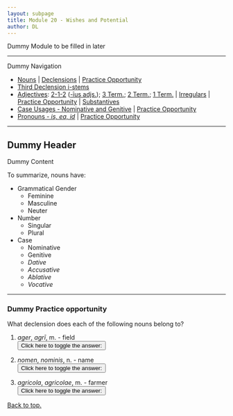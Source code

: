 ```yaml
---
layout: subpage
title: Module 20 - Wishes and Potential
author: DL
---
```


Dummy Module to be filled in later

***

Dummy Navigation

- [Nouns](#nouns) \| [Declensions](#declensions) \| [Practice Opportunity](#practice-opportunity)  
- [Third Declension i-stems](#third-declension-i-stems)
- [Adjectives](#adjectives): [2-1-2](#1-the-2-1-2-adjectives) ([-īus adjs.](#11--īus-adjectives)); [3 Term.](#2-three-termination-adjectives); [2 Term.](#3-two-termination-adjectives); [1 Term.](#4-one-termination-adjectives) \| [Irregulars](#5-irregulars) \| [Practice Opportunity](#practice-opportunity-1) \| [Substantives](#substantives)
- [Case Usages - Nominative and Genitive](#case-usages---nominative-and-genitive) \| [Practice Opportunity](#practice-opportunity-2)
- [Pronouns - *is, ea, id*](#pronouns---is-ea-id) \| [Practice Opportunity](#practice-opportunity-3)

***

## Dummy Header

Dummy Content

To summarize, nouns have:

- Grammatical Gender
  * Feminine
  * Masculine
  * Neuter
- Number
  * Singular
  * Plural
- Case
  * Nominative
  * Genitive
  * *Dative*
  * *Accusative*
  * *Ablative*
  * *Vocative*

***

### Dummy Practice opportunity

What declension does each of the following nouns belong to?
1. *ager*, *agrī*, m. - field  
<button onclick="toggleDisplay('prac1')">Click here to toggle the answer:</button> <span style="display: none;" id="prac1">2nd</span>

2. *nomen*, *nominis*, n. - name  
<button onclick="toggleDisplay('prac2')">Click here to toggle the answer:</button> <span style="display: none;" id="prac2">3rd</span>

3. *agricola*, *agricolae*, m. - farmer  
<button onclick="toggleDisplay('prac3')">Click here to toggle the answer:</button> <span style="display: none;" id="prac3">1st</span>

[Back to top.](#top)

